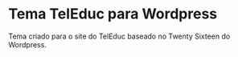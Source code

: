 # Tema TelEduc para Wordpress
Tema criado para o site do TelEduc baseado no Twenty Sixteen do Wordpress.
